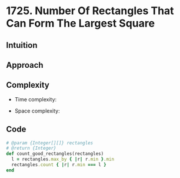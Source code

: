 # 1725. Number Of Rectangles That Can Form The Largest Square

## Intuition

## Approach
<!-- Describe your approach to solving the problem. -->

## Complexity

- Time complexity:
<!-- Add your time complexity here, e.g. $$O(n)$$ -->

- Space complexity:
<!-- Add your space complexity here, e.g. $$O(n)$$ -->

## Code

```ruby
# @param {Integer[][]} rectangles
# @return {Integer}
def count_good_rectangles(rectangles)
  l = rectangles.max_by { |r| r.min }.min
  rectangles.count { |r| r.min === l }
end
```
